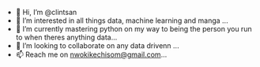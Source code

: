 - 👋 Hi, I’m @clintsan
- 👀 I’m interested in all things data, machine learning and manga ...
- 🌱 I’m currently mastering python on my way to being the person you run to when theres anything data...
- 💞️ I’m looking to collaborate on any data drivenn ...
- 📫 Reach me on nwokikechisom@gmail.com...

<!---
clintsan/clintsan is a ✨ special ✨ repository because its `README.md` (this file) appears on your GitHub profile.
You can click the Preview link to take a look at your changes.
--->
